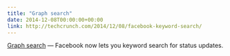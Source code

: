 ```yaml
---
title: "Graph search"
date: 2014-12-08T00:00:00+00:00
link: http://techcrunch.com/2014/12/08/facebook-keyword-search/
---
```

[Graph search](http://techcrunch.com/2014/12/08/facebook-keyword-search/) &mdash; 
 Facebook now lets you keyword search for status updates.
